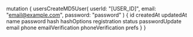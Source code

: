 mutation {
    usersCreateMD5User(
        userId: "[USER_ID]",
        email: "email@example.com",
        password: "password"
    ) {
        id
        createdAt
        updatedAt
        name
        password
        hash
        hashOptions
        registration
        status
        passwordUpdate
        email
        phone
        emailVerification
        phoneVerification
        prefs
    }
}
